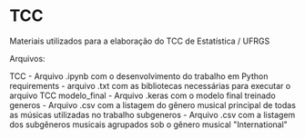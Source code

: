 # TCC
Materiais utilizados para a elaboração do TCC de Estatística / UFRGS


Arquivos:

TCC - Arquivo .ipynb com o desenvolvimento do trabalho em Python
requirements - arquivo .txt com as bibliotecas necessárias para executar o arquivo TCC
modelo_final - Arquivo .keras com o modelo final treinado
generos - Arquivo .csv com a listagem do gênero musical principal de todas as músicas utilizadas no trabalho
subgeneros - Arquivo .csv com a listagem dos subgêneros musicais agrupados sob o gênero musical "International"
